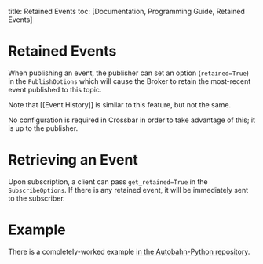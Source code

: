 title: Retained Events
toc: [Documentation, Programming Guide, Retained Events]

# Retained Events

When publishing an event, the publisher can set an option (`retained=True`) in the `PublishOptions` which will cause the Broker to retain the most-recent event published to this topic.

Note that [[Event History]] is similar to this feature, but not the same.

No configuration is required in Crossbar in order to take advantage of this; it is up to the publisher.

# Retrieving an Event

Upon subscription, a client can pass `get_retained=True` in the `SubscribeOptions`. If there is any retained event, it will be immediately sent to the subscriber.

# Example

There is a completely-worked example [in the Autobahn-Python repository](https://github.com/crossbario/autobahn-python/tree/master/examples/twisted/wamp/pubsub).